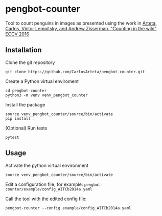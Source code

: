 # pengbot-counter
Tool to count penguins in images as presented using the work in  [Arteta, Carlos, Victor Lempitsky, and Andrew Zisserman. "Counting in the wild" ECCV 2016](https://www.robots.ox.ac.uk/~vgg/publications/2016/Arteta16/arteta16.pdf) 

## Installation
Clone the git repository
```
git clone https://github.com/CarlosArteta/pengbot-counter.git
```
 
Create a Python virtual enviroment
```
cd pengbot-counter
python3 -m venv venv_pengbot_counter
```

Install the package
```
source venv_pengbot_counter/source/bin/activate
pip install .
```

(Optional) Run tests
```
pytest 
```

## Usage
Activate the python virtual environment 
```
source venv_pengbot_counter/source/bin/activate
```

Edit a configuration file; for example: `pengbot-counter/example/config_AITCb2014a.yaml`

Call the tool with the edited config file:
```
pengbot-counter --config example/config_AITCb2014a.yaml
```